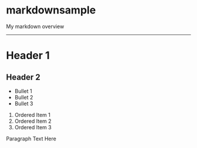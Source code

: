 # markdownsample
My markdown overview

--------

# Header 1
## Header 2

* Bullet 1
* Bullet 2
* Bullet 3

1. Ordered Item 1
2. Ordered Item 2
3. Ordered Item 3

Paragraph Text Here
